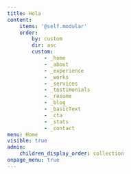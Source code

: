 ```yaml
---
title: Hola
content:
    items: '@self.modular'
    order:
        by: custom
        dir: asc
        custom:
            - _home
            - _about
            - _experience
            - _works
            - _services
            - _testimonials
            - _resume
            - _blog
            - _basicText
            - _cta
            - _stats
            - _contact
menu: Home
visible: true
admin:
    children_display_order: collection
onpage_menu: true
---
```


